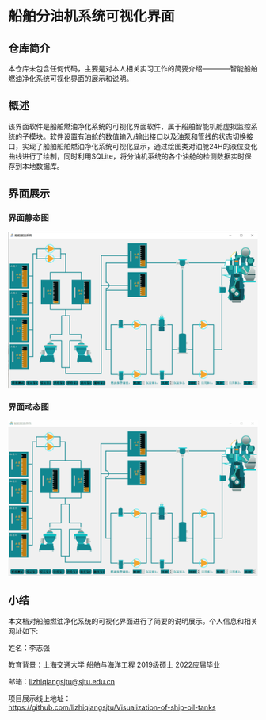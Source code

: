 # 船舶分油机系统可视化界面

## 仓库简介
本仓库未包含任何代码，主要是对本人相关实习工作的简要介绍————智能船舶燃油净化系统可视化界面的展示和说明。

## 概述
该界面软件是船舶燃油净化系统的可视化界面软件，属于船舶智能机舱虚拟监控系统的子模块。软件设置有油舱的数值输入/输出接口以及油泵和管线的状态切换接口，实现了船舶船舶燃油净化系统可视化显示，通过绘图类对油舱24H的液位变化曲线进行了绘制，同时利用SQLite，将分油机系统的各个油舱的检测数据实时保存到本地数据库。

## 界面展示
### 界面静态图
![GUIPix](https://github.com/lizhiqiangsjtu/Visualization-of-ship-oil-tanks/blob/main/GUI/fuelTanks.png "fuelTanks.png")
### 界面动态图
![GUIGif](https://github.com/lizhiqiangsjtu/Visualization-of-ship-oil-tanks/blob/main/GUI/fuelTanks.gif "fuelTanks.gif")

## 小结

​本文档对船舶燃油净化系统的可视化界面进行了简要的说明展示。个人信息和相关网址如下:

​姓名：李志强

​教育背景：上海交通大学  船舶与海洋工程  2019级硕士  2022应届毕业

​邮箱：[lizhiqiangsjtu@sjtu.edu.cn](mailto:lizhiqiangsjtu@sjtu.edu.cn)

​项目展示线上地址：  
https://github.com/lizhiqiangsjtu/Visualization-of-ship-oil-tanks


